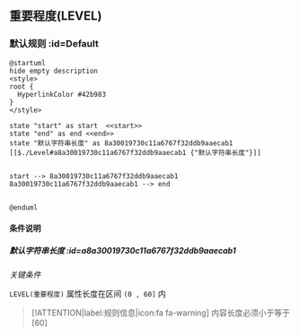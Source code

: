 ## 重要程度(LEVEL) <!-- {docsify-ignore-all} -->

   

### 默认规则 :id=Default

```plantuml
@startuml
hide empty description
<style>
root {
  HyperlinkColor #42b983
}
</style>

state "start" as start  <<start>>
state "end" as end <<end>>
state "默认字符串长度" as 8a30019730c11a6767f32ddb9aaecab1 [[$./Level#a8a30019730c11a6767f32ddb9aaecab1 {"默认字符串长度"}]]


start --> 8a30019730c11a6767f32ddb9aaecab1 
8a30019730c11a6767f32ddb9aaecab1 --> end 


@enduml
```

#### 条件说明

##### 默认字符串长度 :id=a8a30019730c11a6767f32ddb9aaecab1


*关键条件*


`LEVEL(重要程度)` 属性长度在区间 `(0 , 60]` 内

> [!ATTENTION|label:规则信息|icon:fa fa-warning]
> 内容长度必须小于等于[60]







